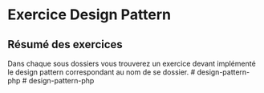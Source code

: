 # Exercice Design Pattern

## Résumé des exercices

Dans chaque sous dossiers vous trouverez un exercice devant implémenté le design pattern correspondant au nom de se dossier.
#   d e s i g n - p a t t e r n - p h p  
 #   d e s i g n - p a t t e r n - p h p  
 